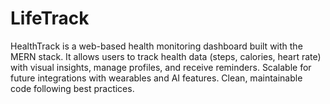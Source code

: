 # LifeTrack
HealthTrack is a web-based health monitoring dashboard built with the MERN stack. It allows users to track health data (steps, calories, heart rate) with visual insights, manage profiles, and receive reminders. Scalable for future integrations with wearables and AI features. Clean, maintainable code following best practices.
